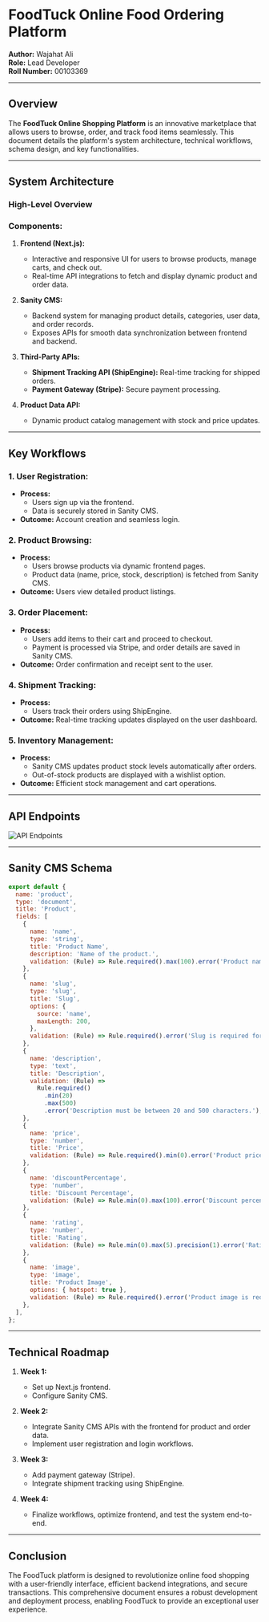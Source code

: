 # **FoodTuck Online Food Ordering Platform**

**Author:** Wajahat Ali  
**Role:** Lead Developer  
**Roll Number:** 00103369

---

## **Overview**

The **FoodTuck Online Shopping Platform** is an innovative marketplace that allows users to browse, order, and track food items seamlessly. This document details the platform's system architecture, technical workflows, schema design, and key functionalities.

---

## **System Architecture**

### **High-Level Overview**

### **Components:**

1. **Frontend (Next.js):**
   - Interactive and responsive UI for users to browse products, manage carts, and check out.
   - Real-time API integrations to fetch and display dynamic product and order data.

2. **Sanity CMS:**
   - Backend system for managing product details, categories, user data, and order records.
   - Exposes APIs for smooth data synchronization between frontend and backend.

3. **Third-Party APIs:**
   - **Shipment Tracking API (ShipEngine):** Real-time tracking for shipped orders.
   - **Payment Gateway (Stripe):** Secure payment processing.

4. **Product Data API:**
   - Dynamic product catalog management with stock and price updates.

---

## **Key Workflows**

### **1. User Registration:**
- **Process:**
  - Users sign up via the frontend.
  - Data is securely stored in Sanity CMS.
- **Outcome:** Account creation and seamless login.

### **2. Product Browsing:**
- **Process:**
  - Users browse products via dynamic frontend pages.
  - Product data (name, price, stock, description) is fetched from Sanity CMS.
- **Outcome:** Users view detailed product listings.

### **3. Order Placement:**
- **Process:**
  - Users add items to their cart and proceed to checkout.
  - Payment is processed via Stripe, and order details are saved in Sanity CMS.
- **Outcome:** Order confirmation and receipt sent to the user.

### **4. Shipment Tracking:**
- **Process:**
  - Users track their orders using ShipEngine.
- **Outcome:** Real-time tracking updates displayed on the user dashboard.

### **5. Inventory Management:**
- **Process:**
  - Sanity CMS updates product stock levels automatically after orders.
  - Out-of-stock products are displayed with a wishlist option.
- **Outcome:** Efficient stock management and cart operations.

---

## **API Endpoints**

![API Endpoints](ApiEndpoints.png)

---

## **Sanity CMS Schema**

```javascript
export default {
  name: 'product',
  type: 'document',
  title: 'Product',
  fields: [
    {
      name: 'name',
      type: 'string',
      title: 'Product Name',
      description: 'Name of the product.',
      validation: (Rule) => Rule.required().max(100).error('Product name is required and must be under 100 characters.'),
    },
    {
      name: 'slug',
      type: 'slug',
      title: 'Slug',
      options: {
        source: 'name',
        maxLength: 200,
      },
      validation: (Rule) => Rule.required().error('Slug is required for product identification.'),
    },
    {
      name: 'description',
      type: 'text',
      title: 'Description',
      validation: (Rule) =>
        Rule.required()
          .min(20)
          .max(500)
          .error('Description must be between 20 and 500 characters.'),
    },
    {
      name: 'price',
      type: 'number',
      title: 'Price',
      validation: (Rule) => Rule.required().min(0).error('Product price must be a positive value.'),
    },
    {
      name: 'discountPercentage',
      type: 'number',
      title: 'Discount Percentage',
      validation: (Rule) => Rule.min(0).max(100).error('Discount percentage must be between 0 and 100.'),
    },
    {
      name: 'rating',
      type: 'number',
      title: 'Rating',
      validation: (Rule) => Rule.min(0).max(5).precision(1).error('Rating must be between 0 and 5.'),
    },
    {
      name: 'image',
      type: 'image',
      title: 'Product Image',
      options: { hotspot: true },
      validation: (Rule) => Rule.required().error('Product image is required.'),
    },
  ],
};
```

---

## **Technical Roadmap**

1. **Week 1:**
   - Set up Next.js frontend.
   - Configure Sanity CMS.

2. **Week 2:**
   - Integrate Sanity CMS APIs with the frontend for product and order data.
   - Implement user registration and login workflows.

3. **Week 3:**
   - Add payment gateway (Stripe).
   - Integrate shipment tracking using ShipEngine.

4. **Week 4:**
   - Finalize workflows, optimize frontend, and test the system end-to-end.

---

## **Conclusion**

The FoodTuck platform is designed to revolutionize online food shopping with a user-friendly interface, efficient backend integrations, and secure transactions. This comprehensive document ensures a robust development and deployment process, enabling FoodTuck to provide an exceptional user experience.

